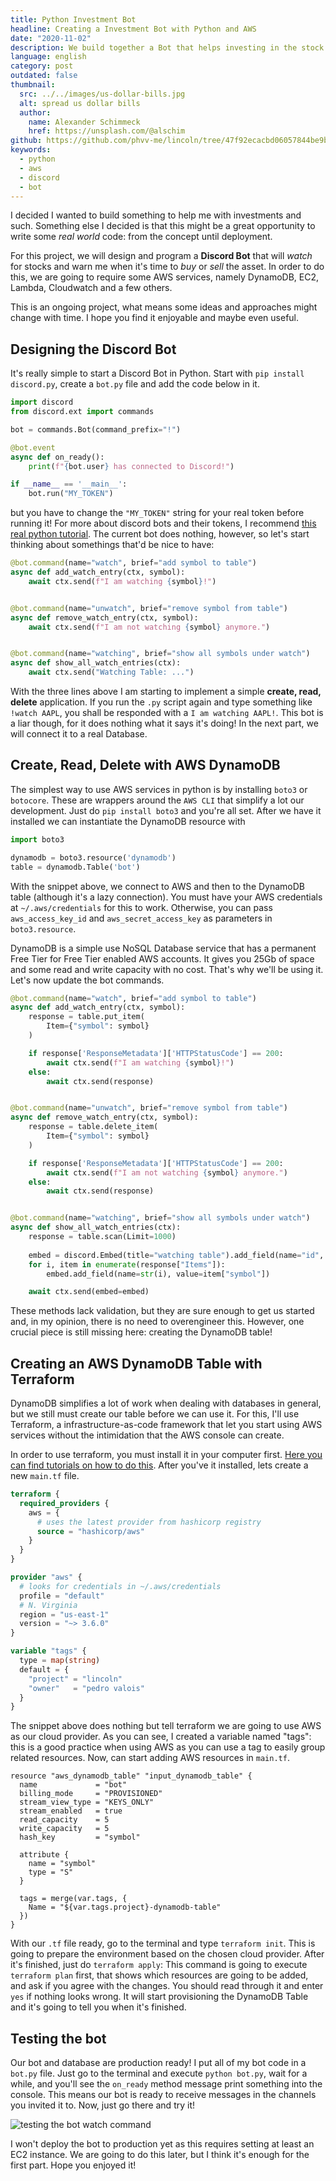 ```yaml
---
title: Python Investment Bot
headline: Creating a Investment Bot with Python and AWS
date: "2020-11-02"
description: We build together a Bot that helps investing in the stock exchange
language: english
category: post
outdated: false
thumbnail:
  src: ../../images/us-dollar-bills.jpg
  alt: spread us dollar bills
  author:
    name: Alexander Schimmeck
    href: https://unsplash.com/@alschim
github: https://github.com/phvv-me/lincoln/tree/47f92ecacbd06057844be9bb1ef6ec4009dc65da
keywords:
  - python
  - aws
  - discord
  - bot
---
```


I decided I wanted to build something to help me with investments and such. Something else I decided is that this might be a great opportunity to write some _real world_ code: from the concept until deployment. 

For this project, we will design and program a **Discord Bot** that will _watch_ for stocks and warn me when it's time to _buy_ or _sell_ the asset. In order to do this, we are going to require some AWS services, namely DynamoDB, EC2, Lambda, Cloudwatch and a few others.

This is an ongoing project, what means some ideas and approaches might change with time. I hope you find it enjoyable and maybe even useful.

## Designing the Discord Bot

It's really simple to start a Discord Bot in Python. Start with `pip install discord.py`, create a `bot.py` file and add the code below in it.

```python
import discord
from discord.ext import commands

bot = commands.Bot(command_prefix="!")

@bot.event
async def on_ready():
    print(f"{bot.user} has connected to Discord!")

if __name__ == '__main__':
    bot.run("MY_TOKEN")
```

but you have to change the `"MY_TOKEN"` string for your real token before running it! For more about discord bots and their tokens, I recommend [this real python tutorial](https://realpython.com/how-to-make-a-discord-bot-python/). The current bot does nothing, however, so let's start thinking about somethings that'd be nice to have:

```python
@bot.command(name="watch", brief="add symbol to table")
async def add_watch_entry(ctx, symbol):
    await ctx.send(f"I am watching {symbol}!")


@bot.command(name="unwatch", brief="remove symbol from table")
async def remove_watch_entry(ctx, symbol):
    await ctx.send(f"I am not watching {symbol} anymore.")


@bot.command(name="watching", brief="show all symbols under watch")
async def show_all_watch_entries(ctx):
    await ctx.send("Watching Table: ...")
```

With the three lines above I am starting to implement a simple **create, read, delete** application. If you run the `.py` script again and type something like `!watch AAPL`, you shall be responded with a `I am watching AAPL!`. This bot is a liar though, for it does nothing what it says it's doing! In the next part, we will connect it to a real Database.

## Create, Read, Delete with AWS DynamoDB

The simplest way to use AWS services in python is by installing `boto3` or `botocore`. These are wrappers around the `AWS CLI` that simplify a lot our development. Just do `pip install boto3` and you're all set. After we have it installed we can instantiate the DynamoDB resource with 

```python
import boto3

dynamodb = boto3.resource('dynamodb')
table = dynamodb.Table('bot')
```

With the snippet above, we connect to AWS and then to the DynamoDB table (although it's a lazy connection). You must have your AWS credentials at `~/.aws/credentials` for this to work. Otherwise, you can pass `aws_access_key_id` and `aws_secret_access_key` as parameters in `boto3.resource`.

DynamoDB is a simple use NoSQL Database service that has a permanent Free Tier for Free Tier enabled AWS accounts. It gives you 25Gb of space and some read and write capacity with no cost. That's why we'll be using it. Let's now update the bot commands.

```python
@bot.command(name="watch", brief="add symbol to table")
async def add_watch_entry(ctx, symbol):
    response = table.put_item(
        Item={"symbol": symbol}
    )

    if response['ResponseMetadata']['HTTPStatusCode'] == 200:
        await ctx.send(f"I am watching {symbol}!")
    else:
        await ctx.send(response)


@bot.command(name="unwatch", brief="remove symbol from table")
async def remove_watch_entry(ctx, symbol):
    response = table.delete_item(
        Item={"symbol": symbol}
    )

    if response['ResponseMetadata']['HTTPStatusCode'] == 200:
        await ctx.send(f"I am not watching {symbol} anymore.")
    else:
        await ctx.send(response)


@bot.command(name="watching", brief="show all symbols under watch")
async def show_all_watch_entries(ctx):
    response = table.scan(Limit=1000)
    
    embed = discord.Embed(title="watching table").add_field(name="id", value="symbol")
    for i, item in enumerate(response["Items"]):
        embed.add_field(name=str(i), value=item["symbol"])

    await ctx.send(embed=embed)
```

These methods lack validation, but they are sure enough to get us started and, in my opinion, there is no need to overengineer this. However, one crucial piece is still missing here: creating the DynamoDB table!

## Creating an AWS DynamoDB Table with Terraform

DynamoDB simplifies a lot of work when dealing with databases in general, but we still must create our table before we can use it. For this, I'll use Terraform, a infrastructure-as-code framework that let you start using AWS services without the intimidation that the AWS console can create.

In order to use terraform, you must install it in your computer first. [Here you can find tutorials on how to do this](https://www.terraform.io/downloads.html). After you've it installed, lets create a new `main.tf` file. 

```terraform
terraform {
  required_providers {
    aws = {
      # uses the latest provider from hashicorp registry
      source = "hashicorp/aws"
    }
  }
}

provider "aws" {
  # looks for credentials in ~/.aws/credentials
  profile = "default"
  # N. Virginia
  region = "us-east-1"
  version = "~> 3.6.0"
}

variable "tags" {
  type = map(string)
  default = {
    "project" = "lincoln"
    "owner"   = "pedro valois"
  }
}
```

The snippet above does nothing but tell terraform we are going to use AWS as our cloud provider. As you can see, I created a variable named "tags": this is a good practice when using AWS as you can use a tag to easily group related resources. Now, can start adding AWS resources in `main.tf`.

```hcl
resource "aws_dynamodb_table" "input_dynamodb_table" {
  name             = "bot"
  billing_mode     = "PROVISIONED"
  stream_view_type = "KEYS_ONLY"
  stream_enabled   = true
  read_capacity    = 5
  write_capacity   = 5
  hash_key         = "symbol"

  attribute {
    name = "symbol"
    type = "S"
  }

  tags = merge(var.tags, {
    Name = "${var.tags.project}-dynamodb-table"
  })
}
```

With our `.tf` file ready, go to the terminal and type `terraform init`. This is going to prepare the environment based on the chosen cloud provider. After it's finished, just do `terraform apply`: This command is going to execute `terraform plan` first, that shows which resources are going to be added, and ask if you agree with the changes. You should read through it and enter `yes` if nothing looks wrong. It will start provisioning the DynamoDB Table and it's going to tell you when it's finished.

## Testing the bot

<!-- <Folder commit="link" /> -->

Our bot and database are production ready! I put all of my bot code in a `bot.py` file. Just go to the terminal and execute `python bot.py`, wait for a while, and you'll see the `on_ready` method message print something into the console. This means our bot is ready to receive messages in the channels you invited it to. Now, just go there and try it!

![testing the bot watch command](./images/bot-01.png)

I won't deploy the bot to production yet as this requires setting at least an EC2 instance. We are going to do this later, but I think it's enough for the first part. Hope you enjoyed it!